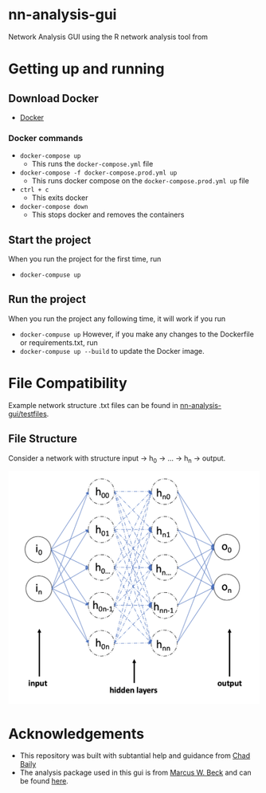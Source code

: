 # nn-analysis-gui

Network Analysis GUI using the R network analysis tool from

# Getting up and running

## Download Docker

- [Docker](https://www.docker.com/get-started)

### Docker commands

- `docker-compose up`
  - This runs the `docker-compose.yml` file
- `docker-compose -f docker-compose.prod.yml up`
  - This runs docker compose on the `docker-compose.prod.yml up` file
- `ctrl + c`
  - This exits docker
- `docker-compose down`
  - This stops docker and removes the containers

## Start the project
When you run the project for the first time, run 
- `docker-compuse up`

## Run the project 
When you run the project any following time, it will work if you run
- `docker-compuse up`
However, if you make any changes to the Dockerfile or requirements.txt, run 
- `docker-compuse up --build`
to update the Docker image. 

# File Compatibility
Example network structure .txt files can be found in [nn-analysis-gui/testfiles](https://github.com/acuddeback/nn-analysis-gui/tree/master/testfiles). 

## File Structure
Consider a network with structure input &rarr; h<sub>0</sub> &rarr; ... &rarr; h<sub>n</sub> &rarr; output. 

![Graph of a genearl neural ntwork of the descibed structure](./static/general_net.png)
<!-- 
The file structure is: \
b<sub>0</sub>, W<sub>00</sub>, ..., W<sub>0m</sub>, ... b<sub>n</sub>, W<sub>n0</sub>, ..., W<sub>nm</sub> \
dim(input), dim(h<sub>0</sub>), ..., dim(h<sub>n</sub>), dim(output)
in_labelh<sub>0</sub>, ..., in_labelh<sub>n</sub> \
out_labelh<sub>0</sub>, ..., out_labelh<sub>n</sub>

## Example
For a 2 &rarr; 5 &rarr; 5 &rarr; 2 network structure with the following attributes,
```
Weight 1: 
 [[ 2.71078656 -0.54482255  1.49119083  3.40287371  2.72451196]
 [-2.82694977  0.89892445 -1.34958522 -1.37313475 -0.08053674]]
Weight 2: 
 [[-0.71557014  1.93788306  0.53519384 -0.75823443  0.25123773]
 [-0.33080407  2.01800074 -1.42523548 -0.3711385  -2.73905808]
 [-6.10737842  0.32545863  0.74408332 -2.48650943  3.74387307]
 [-3.90689368 -0.86895665 -1.35969632  2.06487152  2.0416786 ]
 [-0.68386149 -0.19280488 -2.77274485 -4.96151007 -1.63668046]]
Weight 3: 
 [[ 0.28411543  0.39069374]
 [-0.29518525 -1.02619704]
 [-0.46183389 -0.17988786]
 [ 0.17719155 -0.15959498]
 [ 1.29132985 -1.11049255]]
Bias 1: 
 [[ 0.11876654 -0.0700461  -0.0576522  -0.13987502 -0.01901942]]
Bias 2: 
 [[ 0.01776611  0.07615346 -0.01073479 -0.00166744  0.06711185]]
Bias 3: 
 [[ 0.10387698 -0.10387698]]
```
the corresponding text file would be
```


``` -->

# Acknowledgements
- This repository was built with subtantial help and guidance from [Chad Baily](https://github.com/chadbaily)
- The analysis package used in this gui is from [Marcus W. Beck](https://github.com/fawda123) and can be found [here](https://github.com/fawda123/NeuralNetTools).